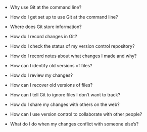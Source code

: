 - Why use Git at the command line?

- How do I get set up to use Git at the command line?

- Where does Git store information?

- How do I record changes in Git?
- How do I check the status of my version control repository?
- How do I record notes about what changes I made and why?

- How can I identify old versions of files?
- How do I review my changes?
- How can I recover old versions of files?

- How can I tell Git to ignore files I don’t want to track?

- How do I share my changes with others on the web?

- How can I use version control to collaborate with other people?

- What do I do when my changes conflict with someone else’s?